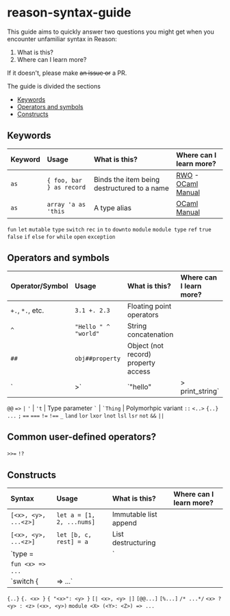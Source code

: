 # reason-syntax-guide

This guide aims to quickly answer two questions you might get when you encounter unfamiliar syntax in Reason:
1. What is this?
2. Where can I learn more?

If it doesn't, please make ~~an issue or~~ a PR.

The guide is divided the sections
* [Keywords](#keywords)
* [Operators and symbols](#operators-and-symbols)
* [Constructs](#constructs)

## Keywords

Keyword          | Usage                    | What is this?                                   | Where can I learn more?
:---             | :---                     | :---                                            | :---
`as`             | `{ foo, bar } as record` | Binds the item being destructured to a name     | [RWO](https://realworldocaml.org/v1/en/html/lists-and-patterns.html#terser-and-faster-patterns) - [OCaml Manual](http://caml.inria.fr/pub/docs/manual-ocaml/patterns.html)
`as`             | `array 'a as 'this`      | A type alias                                    | [OCaml Manual](http://caml.inria.fr/pub/docs/manual-ocaml/types.html)
`fun`
`let`
`mutable`
`type`
`switch`
`rec`
`in`
`to`
`downto`
`module`
`module type`
`ref`
`true`
`false`
`if`
`else`
`for`
`while`
`open`
`exception`


## Operators and symbols

Operator/Symbol      | Usage                     | What is this?                       | Where can I learn more?
 :---                | :---                      | :---                                | :---
`+.`, `*.`, etc.     | `3.1 +. 2.3`              | Floating point operators            | 
`^`                  | `"Hello " ^ "world"`      | String concatenation                |
`##`                 | `obj##property`           | Object (not record) property access | 
`|>`                 | `"hello" |> print_string` | Pipe operator                       |
`@@`
`=>` <!-- function, functor, pattern matching -->
`|`
` ' `                | ` 't `                    | Type parameter
`` ` ``              | `` `Thing ``              | Polymorhpic variant
`::`
`<..>`
`{..}`
`...`
`;`
`==`
`===`
`!=`
`!==`
`_`
`land`
`lor`
`lxor`
`lnot`
`lsl`
`lsr`
`not`
`&&`
`||`


## Common user-defined operators?
`>>=`
`!?`


## Constructs
<!-- Alternate name: "Constructs"? -->
<!-- Maybe a table is not the right format for this -->

Syntax                      | Usage                     | What is this?                       | Where can I learn more?
:---                        | :---                      | :---                                | :---
`[<x>, <y>, ...<z>]`        | `let a = [1, 2, ...nums]` | Immutable list append               |
`[<x>, <y>, ...<z>]`        | `let [b, c, rest] = a`    | List destructuring                  |
`type <x> = | <y> | <z>`    |
`fun <x> => ...`            |
`switch <x> { | <y> => ...` |
`{..}`
`{. <x> }`
`{ "<x>": <y> }`
`[| <x>, <y> |]`
`[@@...]`
`[%...]`
`/* ...*/`
`<x> ? <y> : <z>`
`(<x>, <y>)`
`module <X> (<Y>: <Z>) => ...`
